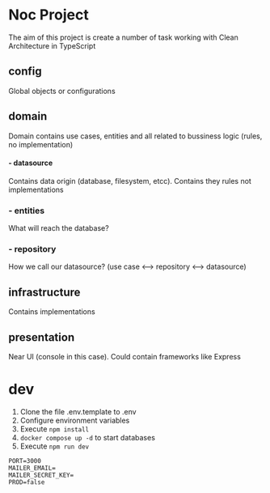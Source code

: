 # Noc Project
The aim of this project is create a number of task working with Clean Architecture in TypeScript

## config
Global objects or configurations 
## domain
Domain contains use cases, entities and all related to bussiness logic (rules, no implementation)
#### - datasource
Contains data origin (database, filesystem, etcc). Contains they rules not implementations
### - entities
What will reach the database?
### - repository
How we call our datasource? (use case <--> repository <--> datasource)
## infrastructure
Contains implementations
## presentation
Near UI (console in this case). Could contain frameworks like Express

# dev
1. Clone the file .env.template to .env
2. Configure environment variables
3. Execute ```npm install```
4. ```docker compose up -d``` to start databases
5. Execute ```npm run dev```

```
PORT=3000
MAILER_EMAIL=
MAILER_SECRET_KEY=
PROD=false
```